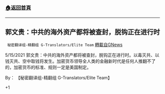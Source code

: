 ###  [:house:返回首頁](https://github.com/ourhimalayas/txt)
---

## 郭文贵：中共的海外资产都将被查封，脱钩正在进行时
` 秘密翻译组-精翻组 G-Translators/Elite Team` [轉載自GNews](https://gnews.org/zh-hans/1249304/)

5/15/2021 郭文贵：中共的海外资产都将被查封，脱钩正在进行时。以毒灭共、以钱灭共、空中取钱将发生。加密货币领导全人类的金融新时代是任何人推翻不了的，加密货币的标准、规则一定是美国制定。

By： 【秘密翻译组-精翻组 G-Translators/Elite Team】

+1
